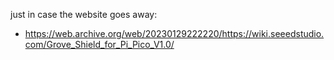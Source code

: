 just in case the website goes away:

- https://web.archive.org/web/20230129222220/https://wiki.seeedstudio.com/Grove_Shield_for_Pi_Pico_V1.0/
